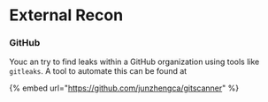 # External Recon

### GitHub

Youc an try to find leaks within a GitHub organization using tools like `gitleaks`. A tool to automate this can be found at

{% embed url="https://github.com/junzhengca/gitscanner" %}
